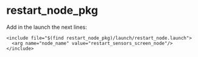 # restart_node_pkg

Add in the launch the next lines:

    <include file="$(find restart_node_pkg)/launch/restart_node.launch">
      <arg name="node_name" value="restart_sensors_screen_node"/>
    </include>

